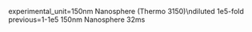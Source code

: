 experimental_unit=150nm Nanosphere (Thermo 3150)\ndiluted 1e5-fold
previous=1-1e5 150nm Nanosphere 32ms